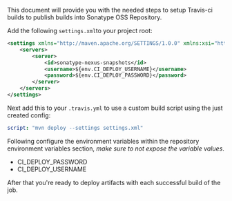 This document will provide you with the needed steps to setup Travis-ci builds to publish builds into Sonatype OSS Repository.

Add the following `settings.xml`to your project root:

```xml
<settings xmlns="http://maven.apache.org/SETTINGS/1.0.0" xmlns:xsi="http://www.w3.org/2001/XMLSchema-instance" xsi:schemaLocation="http://maven.apache.org/SETTINGS/1.0.0 http://maven.apache.org/xsd/settings-1.0.0.xsd">
    <servers>
        <server>
            <id>sonatype-nexus-snapshots</id>
            <username>${env.CI_DEPLOY_USERNAME}</username>
            <password>${env.CI_DEPLOY_PASSWORD}</password>
        </server>
    </servers>
</settings>
```
Next add this to your `.travis.yml` to use a custom build script using the just created config:

```yml
script: "mvn deploy --settings settings.xml"
```

Following configure the environment variables within the repository environment variables section, *make sure to not expose the variable values*.

* CI_DEPLOY_PASSWORD
* CI_DEPLOY_USERNAME

After that you're ready to deploy artifacts with each successful build of the job.
